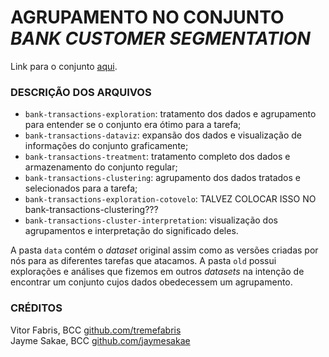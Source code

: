 # AGRUPAMENTO NO CONJUNTO *BANK CUSTOMER SEGMENTATION*

Link para o conjunto [aqui](https://www.kaggle.com/datasets/shivamb/bank-customer-segmentation).  

### DESCRIÇÃO DOS ARQUIVOS

- ```bank-transactions-exploration```: tratamento dos dados e agrupamento para entender se o conjunto era ótimo para a tarefa;
- ```bank-transactions-dataviz```: expansão dos dados e visualização de informações do conjunto graficamente;
- ```bank-transactions-treatment```: tratamento completo dos dados e armazenamento do conjunto regular;
- ```bank-transactions-clustering```: agrupamento dos dados tratados e selecionados para a tarefa;
- ```bank-transactions-exploration-cotovelo```: TALVEZ COLOCAR ISSO NO bank-transactions-clustering???
- ```bank-transactions-cluster-interpretation```: visualização dos agrupamentos e interpretação do significado deles.

A pasta ```data``` contém o *dataset* original assim como as versões criadas por nós para as diferentes tarefas que atacamos. A pasta ```old``` possui explorações e análises que fizemos em outros *datasets* na intenção de encontrar um conjunto cujos dados obedecessem um agrupamento.

### CRÉDITOS

Vitor Fabris, BCC [github.com/tremefabris](github.com/tremefabris)  
Jayme Sakae, BCC [github.com/jaymesakae](github.com/jaymesakae)
